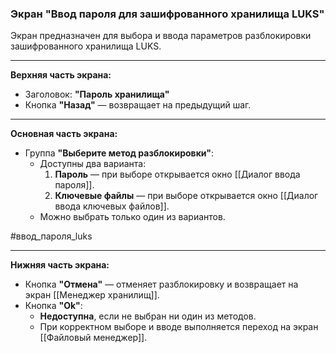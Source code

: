 ### Экран "Ввод пароля для зашифрованного хранилища LUKS"

Экран предназначен для выбора и ввода параметров разблокировки зашифрованного хранилища LUKS.

---

**Верхняя часть экрана:**
- Заголовок: **"Пароль хранилища"**
- Кнопка **"Назад"** — возвращает на предыдущий шаг.

---

**Основная часть экрана:**

- Группа **"Выберите метод разблокировки"**:
  - Доступны два варианта:
    1. **Пароль** — при выборе открывается окно [[Диалог ввода пароля]].
    2. **Ключевые файлы** — при выборе открывается окно [[Диалог ввода ключевых файлов]].
  - Можно выбрать только один из вариантов.

#ввод_пароля_luks

---

**Нижняя часть экрана:**

- Кнопка **"Отмена"** — отменяет разблокировку и возвращает на экран [[Менеджер хранилищ]].
- Кнопка **"Ok"**:
  - **Недоступна**, если не выбран ни один из методов.
  - При корректном выборе и вводе выполняется переход на экран [[Файловый менеджер]].
